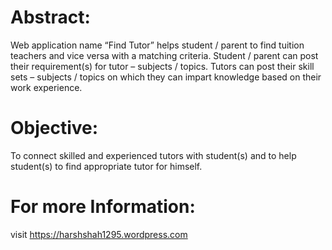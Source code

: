 # Abstract:

Web application name “Find Tutor” helps student / parent to find tuition teachers and vice versa with a matching criteria. Student / parent can post their requirement(s) for tutor – subjects / topics. Tutors can post their skill sets – subjects / topics on which they can impart knowledge based on their work experience.

# Objective:

To connect skilled and experienced tutors with student(s) and to help student(s) to find appropriate tutor for himself.

# For more Information:

visit https://harshshah1295.wordpress.com
